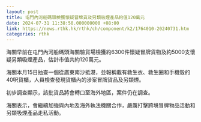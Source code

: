 ```yaml
---
layout: post
title: 屯門內河船碼頭檢獲懷疑冒牌貨及另類吸煙產品約值120萬元
date: 2024-07-31 11:38:50.000000000 +08:00
link: https://news.rthk.hk/rthk/ch/component/k2/1764010-20240731.htm
categories: rthk
---
```


海關早前在屯門內河船碼頭海關驗貨場檢獲約6300件懷疑冒牌貨物及約5000支懷疑另類吸煙產品，估計市值共約120萬元。 

海關本月15日抽查一個從廣東南沙抵港，並報稱載有救生衣、救生圈和手機殼的40呎貨櫃，人員檢查發現貨櫃內的涉案冒牌貨品及另類煙。

初步調查顯示，該批貨品將會轉口至海外地區，案件仍在調查。 

海關表示，會繼續加強與內地及海外執法機關合作，嚴厲打擊跨境冒牌物品活動和另類吸煙產品走私活動。
